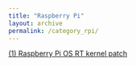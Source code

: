 ```yaml
---
title: "Raspberry Pi"
layout: archive
permalink: /category_rpi/
---
```

[(1) Raspberry Pi OS RT kernel patch](/rpi/rt_kernel_patch)
